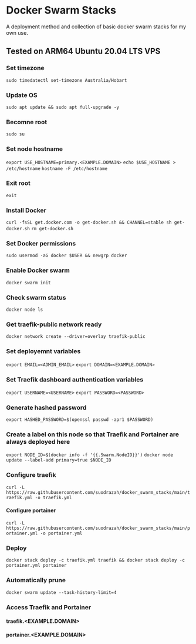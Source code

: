 # Docker Swarm Stacks
A deployment method and collection of basic docker swarm stacks for my own use.

## Tested on ARM64 Ubuntu 20.04 LTS VPS

### Set timezone
```sudo timedatectl set-timezone Australia/Hobart```

### Update OS
```sudo apt update && sudo apt full-upgrade -y```

### Becomne root
```sudo su```

### Set node hostname
```export USE_HOSTNAME=primary.<EXAMPLE.DOMAIN>```
```echo $USE_HOSTNAME > /etc/hostname```
```hostname -F /etc/hostname```

### Exit root
```exit```

### Install Docker
```curl -fsSL get.docker.com -o get-docker.sh && CHANNEL=stable sh get-docker.sh```
```rm get-docker.sh```

### Set Docker permissions
```sudo usermod -aG docker $USER && newgrp docker```

### Enable Docker swarm
```docker swarm init```

### Check swarm status
```docker node ls```

### Get traefik-public network ready
```docker network create --driver=overlay traefik-public```

### Set deployemnt variables
```export EMAIL=<ADMIN_EMAIL>```
```export DOMAIN=<EXAMPLE.DOMAIN>```

### Set Traefik dashboard authentication variables
```export USERNAME=<USERNAME>```
```export PASSWORD=<PASSWORD>```

### Generate hashed password
```export HASHED_PASSWORD=$(openssl passwd -apr1 $PASSWORD)```

### Create a label on this node so that Traefik and Portainer are always deployed here
```export NODE_ID=$(docker info -f '{{.Swarm.NodeID}}')```
```docker node update --label-add primary=true $NODE_ID```

### Configure traefik
```curl -L https://raw.githubusercontent.com/suodrazah/docker_swarm_stacks/main/traefik.yml -o traefik.yml```

#### Configure portainer
```curl -L https://raw.githubusercontent.com/suodrazah/docker_swarm_stacks/main/portainer.yml -o portainer.yml```

### Deploy
```docker stack deploy -c traefik.yml traefik && docker stack deploy -c portainer.yml portainer```

### Automatically prune
```docker swarm update --task-history-limit=4```

### Access Traefik and Portainer
#### traefik.<EXAMPLE.DOMAIN>
#### portainer.<EXAMPLE.DOMAIN>
